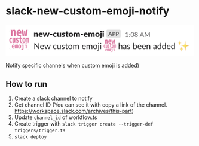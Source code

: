 # slack-new-custom-emoji-notify

![example.png](assets/example.png)

Notify specific channels when custom emoji is added)

## How to run

1. Create a slack channel to notify
1. Get channel ID (You can see it with copy a link of the channel. https://workspace.slack.com/archives/this-part)
1. Update `channel_id` of workflow.ts
1. Create trigger with `slack trigger create --trigger-def triggers/trigger.ts`
1. `slack deploy`
